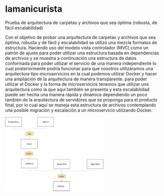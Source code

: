 # lamanicurista
 Prueba de arquitectura de carpetas y archivos que sea óptima (robusta, de fácil escalabilidad) 

Con el objetivo de probar una arquitectura de carpetas y archivos que sea óptima, robusta y de fácil y escalabilidad se utilizó una mezcla formatos de estructura. Haciendo uso del modelo vista controlador (MVC) como un patrón de ajuste para poder utilizar una estructura basada en dependencias de archivos y se muestra a continuación una estructura de datos conformada para poder utilizar el servicio de una manera independiente lo cual posteriormente podría funcionar para que nosotros utilizáramos una arquitectura tipo microservicios en la cual podemos utilizar Docker y hacer una ampliación de la arquitectura de manera transparente.  para poder utilizar el Docker y la forma de microservicios tenemos que utilizar una arquitectura como la que aquí también se presenta y esta escalabilidad puede ser hecha una manera rápida y dinámica dependiendo un poco también de la arquitectura de servidores que se proponga para el producto final, por lo cual aquí se maneja esta estructura de archivos contemplando una posible migración y escalación a un microservicio utilizando Docker.


![Alt Text](https://raw.githubusercontent.com/marissadiaz/lamanicurista/main/images/Arqui.jpg?token=AR6MJEQWEFWIELLZC3HS5S27Y22GM)
